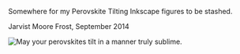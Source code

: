 Somewhere for my Perovskite Tilting Inkscape figures to be stashed.

Jarvist Moore Frost, September 2014

![May your perovskites tilt in a manner truly sublime.](/Perovskite-Tilts-Figures/blob/master/3x3_tetragonal.png?raw=true "3x3 supercell of tilted 2x2 Tetragonal unit cell")
